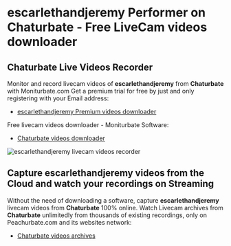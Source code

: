 # escarlethandjeremy Performer on Chaturbate - Free LiveCam videos downloader

## Chaturbate Live Videos Recorder

Monitor and record livecam videos of **escarlethandjeremy** from **Chaturbate** with Moniturbate.com
Get a premium trial for free by just and only registering with your Email address:
* [escarlethandjeremy Premium videos downloader](https://moniturbate.com/request-demo-licence-key.html)

Free livecam videos downloader - Moniturbate Software:
* [Chaturbate videos downloader](https://moniturbate.com/moniturbate-download-software.html)

![escarlethandjeremy livecam videos recorder](https://peachurnet.com/templates/moniturbate-software.png)


## Capture escarlethandjeremy videos from the Cloud and watch your recordings on Streaming

Without the need of downloading a software, capture **escarlethandjeremy** livecam videos from **Chaturbate** 100% online.
Watch Livecam archives from **Chaturbate** unlimitedly from thousands of existing recordings, only on Peachurbate.com and its websites network:
* [Chaturbate videos archives](https://peachurnet.com/)